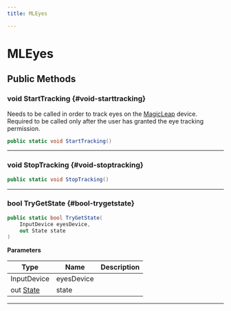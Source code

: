 ```yaml
---
title: MLEyes

---
```


# MLEyes










## Public Methods

### void StartTracking {#void-starttracking}

Needs to be called in order to track eyes on the [MagicLeap](/versioned_docs/version-02-Aug-2023/unity-api/api/MagicLeap/MagicLeap.md) device. Required to be called only after the user has granted the eye tracking permission. 

```csharp
public static void StartTracking()
```






-----------

### void StopTracking {#void-stoptracking}

```csharp
public static void StopTracking()
```






-----------

### bool TryGetState {#bool-trygetstate}

```csharp
public static bool TryGetState(
    InputDevice eyesDevice,
    out State state
)
```


**Parameters**

| Type | Name  | Description  | 
|--|--|--|
| InputDevice |eyesDevice||
| out [State](/versioned_docs/version-02-Aug-2023/unity-api/api/UnityEngine.XR.MagicLeap/InputSubsystem/Extensions/MLEyes/UnityEngine.XR.MagicLeap.InputSubsystem.Extensions.MLEyes.State.md) |state||






-----------



